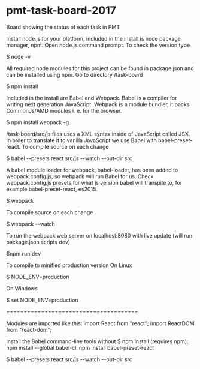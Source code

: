 # pmt-task-board-2017
Board showing the status of each task in PMT

Install node.js for your platform, included in the install is node package manager, npm.
Open node.js command prompt. To check the version type

$ node -v

All required node modules for this project can be found in package.json and can be installed using npm.
Go to directory /task-board

$ npm install

Included in the install are Babel and Webpack. Babel is a compiler for writing next generation JavaScript.
Webpack is a module bundler, it packs CommonJs/AMD modules i. e. for the browser.

$ npm install webpack -g

/task-board/src/js files uses a XML syntax inside of JavaScript called JSX.
In order to translate it to vanilla JavaScript we use Babel with babel-preset-react.
To compile source on each change

$ babel --presets react src/js --watch --out-dir src

A babel module loader for webpack, babel-loader, has been added to webpack.config.js, so webpack will run Babel for us.
Check webpack.config.js presets for what js version babel will transpile to, for example babel-preset-react, es2015.

$ webpack

To compile source on each change

$ webpack --watch

To run the webpack web server on localhost:8080 with live update (will run package.json scripts dev)

$npm run dev

To compile to minified production version
On Linux

$ NODE_ENV=production

On Windows

$ set NODE_ENV=production

======================================

Modules are imported like this:
import React from "react";
import ReactDOM from "react-dom";

Install the Babel command-line tools without $ npm install (requires npm):
npm install --global babel-cli
npm install babel-preset-react

$ babel --presets react src/js --watch --out-dir src


